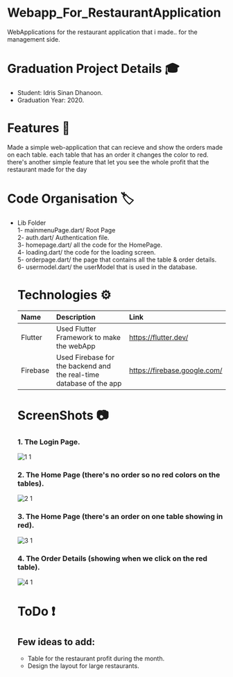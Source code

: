 # Webapp_For_RestaurantApplication 
 WebApplications for the restaurant application that i made.. for the management side.
 
# Graduation Project Details 🎓
- Student: Idris Sinan Dhanoon.
- Graduation Year: 2020.

# Features 📕
Made a simple web-application that can recieve and show the orders made on each table.
each table that has an order it changes the color to red.
there's another simple feature that let you see the whole profit that the restaurant made for the day

# Code Organisation 🏷️
- Lib Folder </br>
  1- mainmenuPage.dart/ Root Page </br>
  2- auth.dart/ Authentication file. </br>
  3- homepage.dart/ all the code for the HomePage. </br>
  4- loading.dart/ the code for the loading screen.  </br>
  5- orderpage.dart/ the page that contains all the table & order details. </br>
  6- usermodel.dart/ the userModel that is used in the database. </br>
  
  
  # Technologies ⚙️
  
  Name  | Description | Link 
  :----- | :------------- | :-------- |
  Flutter  | Used Flutter Framework to make the webApp  | https://flutter.dev/
  Firebase  | Used Firebase for the backend and the real-time database of the app | https://firebase.google.com/
  
  # ScreenShots 📷
  ### 1. The Login Page. </br>
  
  ![1 1](https://user-images.githubusercontent.com/48600685/104850748-95e75980-58f9-11eb-852c-f4bb10f089ec.PNG) </br>
  
  ### 2. The Home Page (there's no order so no red colors on the tables). </br> 
  
  ![2 1](https://user-images.githubusercontent.com/48600685/104850761-a7c8fc80-58f9-11eb-9a1f-9f10270e8451.PNG) </br> 
  
  ### 3. The Home Page (there's an order on one table showing in red). </br> 
  
  ![3 1](https://user-images.githubusercontent.com/48600685/104850764-aa2b5680-58f9-11eb-9311-fc53e12b94ef.PNG) </br> 
  
  ### 4. The Order Details (showing when we click on the red table). </br> 
  
  ![4 1](https://user-images.githubusercontent.com/48600685/104850708-5a4c8f80-58f9-11eb-91cc-a9a827bab321.PNG) </br> 
  
  # ToDo ❗
  ## Few ideas to add: </br>
  - Table for the restaurant profit during the month. </br>
  - Design the layout for large restaurants. </br>

